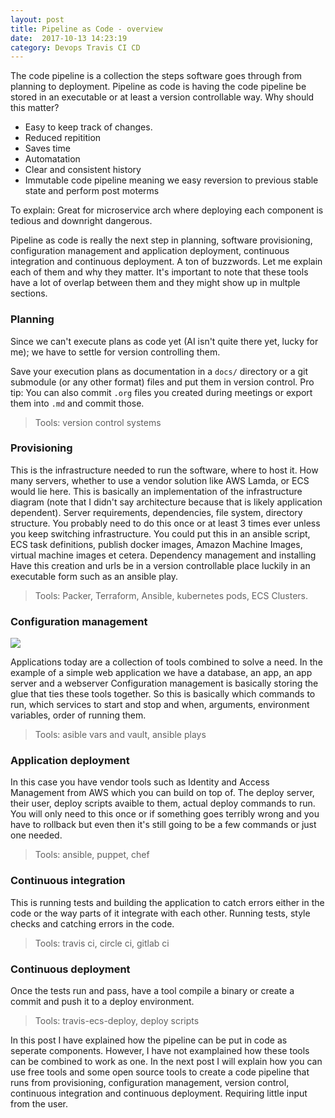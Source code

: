 ```yaml
---
layout: post
title: Pipeline as Code - overview
date:  2017-10-13 14:23:19
category: Devops Travis CI CD
---
```


The code pipeline is a collection the steps software goes through from planning to deployment. 
Pipeline as code is having the code pipeline be stored in an executable or at least a version controllable way. 
Why should this matter?

 - Easy to keep track of changes.
 - Reduced repitition
 - Saves time
 - Automatation
 - Clear and consistent history
 - Immutable code pipeline meaning we easy reversion to previous stable state and perform post moterms

To explain: Great for microservice arch where deploying each component is tedious and downright dangerous.

Pipeline as code is really the next step in planning, software provisioning, configuration management and application deployment, continuous integration and continuous deployment. 
A ton of buzzwords. Let me explain each of them and why they matter. 
It's important to note that these tools have a lot of overlap between them and they might show up in multple sections.

### Planning
Since we can't execute plans as code yet (AI isn't quite there yet, lucky for me);
we have to settle for version controlling them.

Save your execution plans as documentation in a `docs/` directory or a git submodule (or any other format) files and put them in version control. 
Pro tip: You can also commit `.org` files you created during meetings or export them into `.md` and commit those.

> Tools: version control systems

### Provisioning
This is the infrastructure needed to run the software, where to host it. 
How many servers, whether to use a vendor solution like AWS Lamda, or ECS would 
lie here. 
This is basically an implementation of the infrastructure diagram (note that I didn't say architecture because that is likely application dependent).
Server requirements, dependencies, file system, directory structure.
You probably need to do this once or at least 3 times ever unless you keep switching infrastructure.
You could put this in an ansible script, ECS task definitions, publish docker images, Amazon Machine Images, virtual machine images et cetera.
Dependency management and installing
Have this creation and urls be in a version controllable place luckily in an executable form such as an ansible play.

> Tools: Packer, Terraform, Ansible, kubernetes pods, ECS Clusters.

### Configuration management
![](https://i.giphy.com/media/3oz8xOOWHS2MYEJXXO/giphy.gif)

Applications today are a collection of tools combined to solve a need.
In the example of a simple web application we have a database, an app, an app server and a webserver
Configuration management is basically storing the glue that ties these tools
 together.
So this is basically which commands to run, which services to start and stop and when, arguments, environment variables, order of running them.

> Tools: asible vars and vault, ansible plays

### Application deployment
In this case you have vendor tools such as Identity and Access Management from AWS which you can build on top of. 
The deploy server, their user, deploy scripts avaible to them, actual deploy commands to run. 
You will only need to this once or if something goes terribly wrong and you have to rollback but even then it's still going to be a few commands or just one needed.

> Tools: ansible, puppet, chef

### Continuous integration
This is running tests and building the application to catch errors either in the 
code or the way parts of it integrate with each other. 
Running tests, style checks and catching errors in the code.

> Tools: travis ci, circle ci, gitlab ci

### Continuous deployment
Once the tests run and pass, have a tool compile a binary or create a commit and 
push it to a deploy environment. 

> Tools: travis-ecs-deploy, deploy scripts

In this post I have explained how the pipeline can be put in code as seperate components. 
However, I have not examplained how these tools can be combined to work as one. 
In the next post I will explain how you can use free tools and some open source 
tools to create a code pipeline that runs from provisioning, configuration 
management, version control, continuous integration and continuous deployment. 
Requiring little input from the user.

